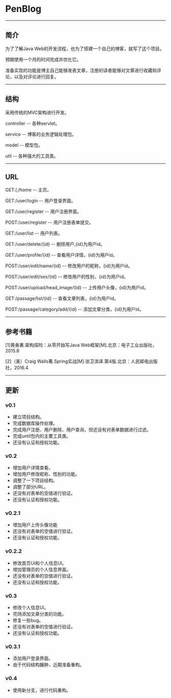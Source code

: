 # PenBlog

*****

## 简介
  为了了解Java Web的开发流程，也为了搭建一个自己的博客，就写了这个项目。

  预期使用一个月的时间完成并优化它。

  准备实现的功能是博主自己能够发表文章，注册的读者能够对文章进行收藏和评论，以及对评论进行回复。

***

## 结构
  采用传统的MVC架构进行开发。

  controller -- 各种servlet。

  service -- 博客的业务逻辑处理包。

  model -- 模型包。

  util -- 各种强大的工具类。

***

## URL
  GET:/,/home -- 主页。


  GET:/user/login -- 用户登录界面。

  GET:/user/register -- 用户注册界面。

  POST:/user/register -- 用户注册表单提交。

  GET:/user/list -- 用户列表。

  GET:/user/delete/{id} -- 删除用户,{id}为用户id。
  
  GET:/user/profile/{id} -- 查看用户详情，{id}为用户id。
  
  POST:/user/edit/name/{id} -- 修改用户的昵称，{id}为用户id。
  
  POST:/user/edit/sex/{id} -- 修改用户的性别，{id}为用户id。
  
  POST:/user/upload/head_image/{id} -- 上传用户头像，{id}为用户id。
  
  
  GET:/passage/list/{id} -- 查看文章列表，{id}为用户id。
  
  POST:/passage/category/add/{id} -- 添加文章分类，{id}为用户id。

***

## 参考书籍
  [1]黄勇著.架构探险：从零开始写Java Web框架[M].北京：电子工业出版社，2015.8

  [2]（美）Craig Walls著.Spring实战[M].张卫滨译.第4版.北京：人民邮电出版社，2016.4

***

## 更新
### v0.1
  + 建立项目结构。
  + 完成数据库操作处理。
  + 完成用户注册、用户删除、用户查询，但还没有对表单数据进行过滤。
  + 完成until包内的主要工具类。
  + 还没有认证和授权功能。

### v0.2
  + 增加用户详情查看。
  + 增加用户修改昵称、性别的功能。
  + 调整了一下项目结构。
  + 调整了部分URL。
  + 还没有对表单的空值进行验证。
  + 还没有认证和授权功能。
  
### v0.2.1
  + 增加用户上传头像功能
  + 还没有对表单的空值进行验证。
  + 还没有认证和授权功能。
  
### v0.2.2
  + 修改首页UI和个人信息UI。
  + 增加管理员的个人信息界面。
  + 还没有对表单的空值进行验证。
  + 还没有认证和授权功能。
  
### v0.3
  + 修改个人信息UI。
  + 完场添加文章分类的功能。
  + 修复一些bug。
  + 还没有对表单的空值进行验证。
  + 还没有认证和授权功能。
  
### v0.3.1
  + 添加用户登录界面。
  + 由于代码结构臃肿，近期准备重构。
  
### v0.4
  + 使用新分支，进行代码重构。

